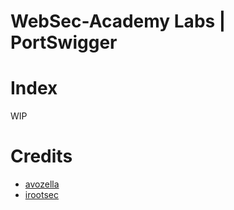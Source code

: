 # WebSec-Academy Labs | PortSwigger

# Index
WIP

# Credits
+ [avozella](https://github.com/avozella)
+ [irootsec](https://github.com/irootsec)